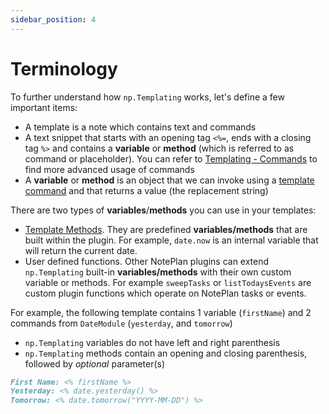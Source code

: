 ```yaml
---
sidebar_position: 4
---
```


# Terminology
To further understand how `np.Templating` works, let's define a few important items:

- A template is a note which contains text and commands
- A text snippet that starts with an opening tag `<%=`, ends with a closing tag `%>` and contains a **variable** or **method** (which is referred to as command or placeholder). You can refer to [Templating - Commands](/docs/templating-commands/overview) to find more advanced usage of commands
- A **variable** or **method** is an object that we can invoke using a [template command](/docs/templating-commands/overview) and that returns a value (the replacement string)

There are two types of **variables**/**methods** you can use in your templates:

- [Template Methods](/docs/templating-modules/overview). They are predefined **variables/methods** that are built within the plugin. For example, `date.now` is an internal variable that will return the current date.
- User defined functions. Other NotePlan plugins can extend `np.Templating` built-in **variables/methods** with their own custom variable or methods. For example `sweepTasks` or `listTodaysEvents` are custom plugin functions which operate on NotePlan tasks or events.

For example, the following template contains 1 variable (`firstName`) and 2 commands from `DateModule` (`yesterday`, and `tomorrow`)
- `np.Templating` variables do not have left and right parenthesis
- `np.Templating` methods contain an opening and closing parenthesis, followed by _optional_ parameter(s)

```markdown
First Name: <% firstName %>
Yesterday: <% date.yesterday() %>
Tomorrow: <% date.tomorrow("YYYY-MM-DD") %>
```
